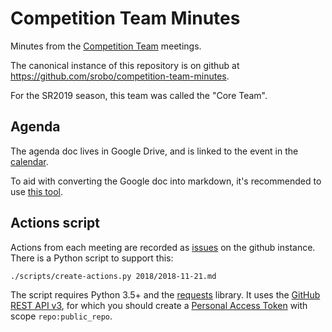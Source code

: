 # Competition Team Minutes

Minutes from the [Competition Team][competition-team] meetings.

The canonical instance of this repository is on github at
https://github.com/srobo/competition-team-minutes.

For the SR2019 season, this team was called the "Core Team".

## Agenda

The agenda doc lives in Google Drive, and is linked to the event in the [calendar].

To aid with converting the Google doc into markdown, it's recommended to use [this tool](https://github.com/Mr0grog/google-docs-to-markdown).

## Actions script

Actions from each meeting are recorded as [issues][github-issues] on the github
instance. There is a Python script to support this:
```
./scripts/create-actions.py 2018/2018-11-21.md
```
The script requires Python 3.5+ and the [requests][python-requests] library. It
uses the [GitHub REST API v3][github-rest-api], for which you should create a
[Personal Access Token][api-tokens] with scope `repo:public_repo`.

[competition-team]: https://opsmanual.studentrobotics.org/annual-robotics-competition/competition-programme-team
[github-issues]: https://github.com/srobo/competition-team-minutes/issues
[python-requests]: https://pypi.org/project/requests
[github-rest-api]: https://developer.github.com/v3/issues/
[api-tokens]: https://blog.github.com/2013-05-16-personal-api-tokens/
[calendar]: https://studentrobotics.org/runbook/volunteering/calendars/
